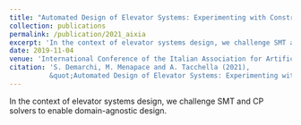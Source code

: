 ```yaml
---
title: "Automated Design of Elevator Systems: Experimenting with Constraint-Based Approaches"
collection: publications
permalink: /publication/2021_aixia
excerpt: 'In the context of elevator systems design, we challenge SMT and CP solvers to enable domain-agnostic design.'
date: 2019-11-04
venue: 'International Conference of the Italian Association for Artificial Intelligence, AIxIA 2021, Milano, Italy December 1st-3rd, 2021'
citation: 'S. Demarchi, M. Menapace and A. Tacchella (2021),
          &quot;Automated Design of Elevator Systems: Experimenting with Constraint-Based Approaches.&quot; <i>in International Conference of the Italian Association for Artificial Intelligence, AIxIA 2021, Milano, Italy December 1st-3rd, 2021, Proceedings, 2021.</i>'
---
```


In the context of elevator systems design, we challenge SMT and CP solvers to enable domain-agnostic design.
